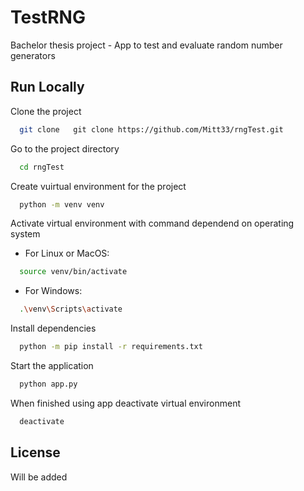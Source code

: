 
# TestRNG

Bachelor thesis project - App to test and evaluate random number generators


## Run Locally

Clone the project

```bash
  git clone   git clone https://github.com/Mitt33/rngTest.git
```

Go to the project directory

```bash
  cd rngTest
```

Create vuirtual environment for the project

```bash
  python -m venv venv
```

Activate virtual environment with command dependend on operating system

- For Linux or MacOS:
```bash
  source venv/bin/activate 
```

- For Windows:
```bash
  .\venv\Scripts\activate  
```

Install dependencies

```bash
  python -m pip install -r requirements.txt
```

Start the application

```bash
  python app.py
```

When finished using app deactivate virtual environment

```bash
  deactivate
```


## License 
Will be added

